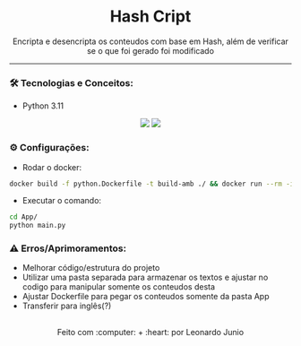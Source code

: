 <h1 align="center">Hash Cript</h1>

<p align="center">Encripta e desencripta os conteudos com base em Hash, além de verificar se o que foi gerado foi modificado</p>

<hr> 

### :hammer_and_wrench: Tecnologias e Conceitos:

* Python 3.11

<div align="center" style="display: inline_block">
	<img src="https://img.shields.io/static/v1?label=Python&message=v3.11&color=3572A5&style=flat"/>
	<img src="https://img.shields.io/static/v1?label=license&message=MIT&color=green&style=flat"/>
</div>

### :gear: Configurações:

* Rodar o docker:
```bash
docker build -f python.Dockerfile -t build-amb ./ && docker run --rm -it --entrypoint bash -v ${PWD}:/app build-amb 
```
* Executar o comando:
```bash
cd App/
python main.py
```

### :warning: Erros/Aprimoramentos:

* Melhorar código/estrutura do projeto
* Utilizar uma pasta separada para armazenar os textos e ajustar no codigo para manipular somente os conteudos desta
* Ajustar Dockerfile para pegar os conteudos somente da pasta App
* Transferir para inglês(?)

##

<div align="center">
	<p>Feito com :computer: + :heart: por Leonardo Junio</p>
</div>
